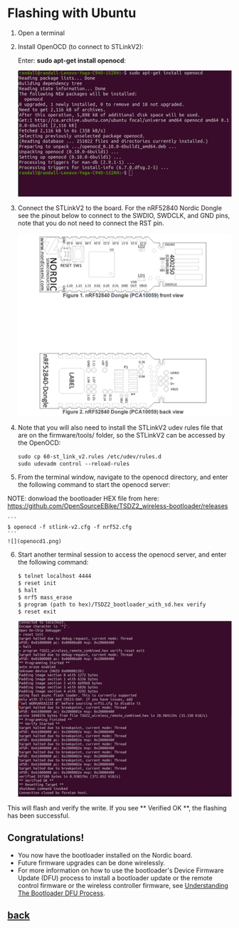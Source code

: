 # Flashing with Ubuntu
1.    Open a terminal
2. Install OpenOCD (to connect to STLinkV2):
   
   Enter: __sudo apt-get install openocd__:

   ![](./openocd.png)
 
3. Connect the STLinkV2 to the board. For the  nRF52840 Nordic Dongle see the pinout below to connect to the SWDIO, SWDCLK, and GND pins, note that you do not need to connect the RST pin.
   
   ![](./nordic_pinout.png)

4. Note that you will also need to install the STLinkV2 udev rules file that are on the firmware/tools/ folder, so the STLinkV2 can be accessed by the OpenOCD:
    ```
    sudo cp 60-st_link_v2.rules /etc/udev/rules.d
    sudo udevadm control --reload-rules
    ```

5. From the terminal window, navigate to the openocd directory, and enter the following command to start the openocd server:

NOTE: donwload the bootloader HEX file from here: https://github.com/OpenSourceEBike/TSDZ2_wireless-bootloader/releases
   
    ```
    $ openocd -f stlink-v2.cfg -f nrf52.cfg
    ```  
    ![](openocd1.png)

6. Start another terminal session to access the openocd server, and enter the following command:
    ```
    $ telnet localhost 4444
    $ reset init
    $ halt
    $ nrf5 mass_erase
    $ program (path to hex)/TSDZ2_bootloader_with_sd.hex verify
    $ reset exit 
    ```  

    ![](openocd2.png)

This will flash and verify the write.
If you see ** Verified OK **, the flashing has been successful.

Congratulations!
-------
* You now have the bootloader installed on the Nordic board.
* Future firmware upgrades can be done wirelessly.
* For more information on how to use the bootloader's Device Firmware Update (DFU) process to install a bootloader update or the remote control firmware or the wireless controller firmware, see [Understanding The Bootloader DFU Process](../documentation/dfu.md).

## [back](getting_started.md)
